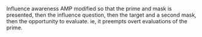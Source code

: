Influence awareness AMP modified so that the prime and mask is presented, then the influence question, then the target and a second mask, then the opportunity to evaluate. ie, it preempts overt evaluations of the prime.